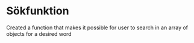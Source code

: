 # Sökfunktion

Created a function that makes it possible for user to search in an array of objects for a desired word
